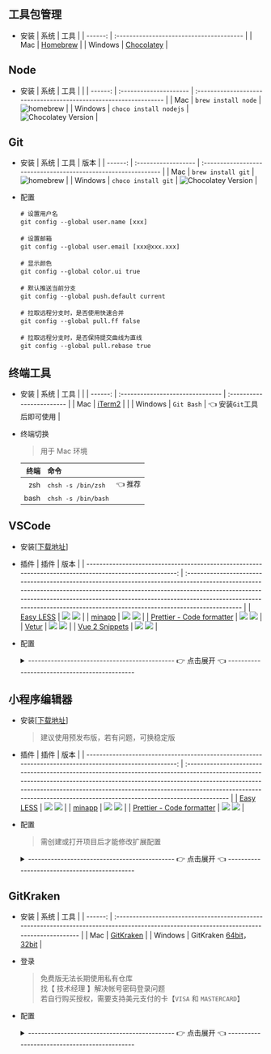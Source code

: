 ## 工具包管理
  - 安装
    |    系统 | 工具                                     |
    | ------: | :--------------------------------------- |
    |     Mac | [Homebrew](https://brew.sh)              |
    | Windows | [Chocolatey](https://www.chocolatey.org) |

## Node
  - 安装
    |    系统 | 工具                   |                                                                   |
    | ------: | :--------------------- | :---------------------------------------------------------------- |
    |     Mac | `brew install node`    | ![homebrew](https://img.shields.io/homebrew/v/node)               |
    | Windows | `choco install nodejs` | ![Chocolatey Version](https://img.shields.io/chocolatey/v/nodejs) |

## Git
  - 安装
    |    系统 | 工具                | 版本                                                           |
    | ------: | :------------------ | :------------------------------------------------------------- |
    |     Mac | `brew install git`  | ![homebrew](https://img.shields.io/homebrew/v/git)             |
    | Windows | `choco install git` | ![Chocolatey Version](https://img.shields.io/chocolatey/v/git) |

  - 配置
    ```shell
    # 设置用户名
    git config --global user.name [xxx]

    # 设置邮箱
    git config --global user.email [xxx@xxx.xxx]

    # 显示颜色
    git config --global color.ui true

    # 默认推送当前分支
    git config --global push.default current

    # 拉取远程分支时，是否使用快速合并
    git config --global pull.ff false

    # 拉取远程分支时，是否保持提交曲线为直线
    git config --global pull.rebase true
    ```

## 终端工具
  - 安装
    |    系统 | 工具                             |                           |
    | ------: | :------------------------------- | :------------------------ |
    |     Mac | [iTerm2](https://www.iterm2.com) |                           |
    | Windows | `Git Bash`                       | 👈 安装`Git`工具后即可使用 |

  - 终端切换
    > 用于 Mac 环境

    | 终端 | 命令                |        |
    | ---: | :------------------ | :----- |
    |  zsh | `chsh -s /bin/zsh`  | 👈 推荐 |
    | bash | `chsh -s /bin/bash` |        |

## VSCode
  - 安装[[下载地址](https://code.visualstudio.com/Download)]

  - 插件
    |                                                                                                    插件 | 版本                                                                                                                                                                                                                                                                                                                       |
    | ------------------------------------------------------------------------------------------------------: | :------------------------------------------------------------------------------------------------------------------------------------------------------------------------------------------------------------------------------------------------------------------------------------------------------------------------- |
    |                      [Easy LESS](https://marketplace.visualstudio.com/items?itemName=mrcrowl.easy-less) | [![](https://vsmarketplacebadge.apphb.com/version/mrcrowl.easy-less.svg)](https://marketplace.visualstudio.com/items?itemName=mrcrowl.easy-less) [![](https://vsmarketplacebadge.apphb.com/installs/mrcrowl.easy-less.svg)](https://marketplace.visualstudio.com/items?itemName=mrcrowl.easy-less)                         |
    |                     [minapp](https://marketplace.visualstudio.com/items?itemName=qiu8310.minapp-vscode) | [![](https://vsmarketplacebadge.apphb.com/version/qiu8310.minapp-vscode.svg)](https://marketplace.visualstudio.com/items?itemName=qiu8310.minapp-vscode) [![](https://vsmarketplacebadge.apphb.com/installs/qiu8310.minapp-vscode.svg)](https://marketplace.visualstudio.com/items?itemName=qiu8310.minapp-vscode)         |
    | [Prettier - Code formatter](https://marketplace.visualstudio.com/items?itemName=esbenp.prettier-vscode) | [![](https://vsmarketplacebadge.apphb.com/version/esbenp.prettier-vscode.svg)](https://marketplace.visualstudio.com/items?itemName=esbenp.prettier-vscode) [![](https://vsmarketplacebadge.apphb.com/installs/esbenp.prettier-vscode.svg)](https://marketplace.visualstudio.com/items?itemName=esbenp.prettier-vscode)     |
    |                               [Vetur](https://marketplace.visualstudio.com/items?itemName=octref.vetur) | [![](https://vsmarketplacebadge.apphb.com/version/octref.vetur.svg)](https://marketplace.visualstudio.com/items?itemName=octref.vetur) [![](https://vsmarketplacebadge.apphb.com/installs/octref.vetur.svg)](https://marketplace.visualstudio.com/items?itemName=octref.vetur)                                             |
    |           [Vue 2 Snippets](https://marketplace.visualstudio.com/items?itemName=hollowtree.vue-snippets) | [![](https://vsmarketplacebadge.apphb.com/version/hollowtree.vue-snippets.svg)](https://marketplace.visualstudio.com/items?itemName=hollowtree.vue-snippets) [![](https://vsmarketplacebadge.apphb.com/installs/hollowtree.vue-snippets.svg)](https://marketplace.visualstudio.com/items?itemName=hollowtree.vue-snippets) |

  - 配置
    <details>
    <summary>--------------------------------------------- 👉 点击展开 👈 ---------------------------------------------</summary>

    ```json
    {
      "editor.formatOnSave": true,
      "editor.stablePeek": true,
      "editor.tabCompletion": "on",
      "editor.tabSize": 2,
      "editor.wordWrapColumn": 120,
      "editor.minimap.enabled": false,
      "explorer.openEditors.visible": 0,
      "search.exclude": {
        "**/dist": true,
        "**/miniprogram_npm": true
      },
      "files.watcherExclude": {
        "**/dist/**": true,
        "**/miniprogram_npm/**": true
      },
      "files.associations": {
        "*.cjson": "jsonc",
        "*.wxs": "javascript",
        "*.wxss": "css"
      },
      "emmet.includeLanguages": {
        "wxml": "html"
      },
      "minapp-vscode.wxmlFormatter": "prettyHtml",
      "minapp-vscode.formatMaxLineCharacters": 120,
      "minapp-vscode.disableAutoConfig": true,
      "minapp-vscode.showSuggestionOnEnter": true,
      "minapp-vscode.prettier": {
        "printWidth": 120,
        "semi": false,
        "singleQuote": true,
        "trailingComma": "none"
      },
      "minapp-vscode.prettyHtml": {
        "printWidth": 120,
        "usePrettier": false,
        "sortAttributes": true
      },
      "vetur.format.defaultFormatterOptions": {
        "prettyhtml": {
          "printWidth": 120,
          "usePrettier": false,
          "sortAttributes": true
        },
        "prettier": {
          "printWidth": 120,
          "semi": false,
          "singleQuote": true,
          "trailingComma": "none"
        }
      },
      "prettier.printWidth": 120,
      "prettier.singleQuote": true,
      "prettier.semi": false,
      "prettier.trailingComma": "none",
      "less.compile": {
        "outExt": ".wxss"
      }
    }
    ```
    </details>

## 小程序编辑器

  - 安装[[下载地址](https://developers.weixin.qq.com/miniprogram/dev/devtools/download.html)]
    > 建议使用预发布版，若有问题，可换稳定版

  - 插件
    |                                                                                                    插件 | 版本                                                                                                                                                                                                                                                                                                                   |
    | ------------------------------------------------------------------------------------------------------: | :--------------------------------------------------------------------------------------------------------------------------------------------------------------------------------------------------------------------------------------------------------------------------------------------------------------------- |
    |                      [Easy LESS](https://marketplace.visualstudio.com/items?itemName=mrcrowl.easy-less) | [![](https://vsmarketplacebadge.apphb.com/version/mrcrowl.easy-less.svg)](https://marketplace.visualstudio.com/items?itemName=mrcrowl.easy-less) [![](https://vsmarketplacebadge.apphb.com/installs/mrcrowl.easy-less.svg)](https://marketplace.visualstudio.com/items?itemName=mrcrowl.easy-less)                     |
    |                     [minapp](https://marketplace.visualstudio.com/items?itemName=qiu8310.minapp-vscode) | [![](https://vsmarketplacebadge.apphb.com/version/qiu8310.minapp-vscode.svg)](https://marketplace.visualstudio.com/items?itemName=qiu8310.minapp-vscode) [![](https://vsmarketplacebadge.apphb.com/installs/qiu8310.minapp-vscode.svg)](https://marketplace.visualstudio.com/items?itemName=qiu8310.minapp-vscode)     |
    | [Prettier - Code formatter](https://marketplace.visualstudio.com/items?itemName=esbenp.prettier-vscode) | [![](https://vsmarketplacebadge.apphb.com/version/esbenp.prettier-vscode.svg)](https://marketplace.visualstudio.com/items?itemName=esbenp.prettier-vscode) [![](https://vsmarketplacebadge.apphb.com/installs/esbenp.prettier-vscode.svg)](https://marketplace.visualstudio.com/items?itemName=esbenp.prettier-vscode) |

  - 配置
    > 需创建或打开项目后才能修改扩展配置
    <details>
    <summary>--------------------------------------------- 👉 点击展开 👈 ---------------------------------------------</summary>

    ```json
    {
      "editor.formatOnSave": true,
      "editor.stablePeek": true,
      "editor.tabCompletion": "on",
      "editor.tabSize": 2,
      "editor.wordWrapColumn": 120,
      "editor.minimap.enabled": false,
      "explorer.openEditors.visible": 0,
      "search.exclude": {
        "**/dist": true,
        "**/miniprogram_npm": true
      },
      "files.watcherExclude": {
        "**/dist/**": true,
        "**/miniprogram_npm/**": true
      },
      "files.associations": {
        "*.cjson": "jsonc",
        "*.wxs": "javascript",
        "*.wxss": "css"
      },
      "[wxml]": {
        "editor.defaultFormatter": "qiu8310.minapp-vscode"
      },
      "[css]": {
        "editor.defaultFormatter": "esbenp.prettier-vscode"
      },
      "[json]": {
        "editor.defaultFormatter": "esbenp.prettier-vscode"
      },
      "[javascript]": {
        "editor.defaultFormatter": "esbenp.prettier-vscode"
      },
      "minapp-vscode.wxmlFormatter": "prettyHtml",
      "minapp-vscode.formatMaxLineCharacters": 120,
      "minapp-vscode.disableAutoConfig": true,
      "minapp-vscode.showSuggestionOnEnter": true,
      "minapp-vscode.prettier": {
        "printWidth": 120,
        "semi": false,
        "singleQuote": true,
        "trailingComma": "none"
      },
      "minapp-vscode.prettyHtml": {
        "printWidth": 120,
        "usePrettier": false,
        "sortAttributes": true
      },
      "prettier.printWidth": 120,
      "prettier.singleQuote": true,
      "prettier.semi": false,
      "prettier.trailingComma": "none",
      "less.compile": {
        "outExt": ".wxss"
      }
    }
    ```
    </details>

## GitKraken
  - 安装
    |    系统 | 工具                                                                                                                                       |
    | ------: | :----------------------------------------------------------------------------------------------------------------------------------------- |
    |     Mac | [GitKraken](https://release.gitkraken.com/darwin/installGitKraken.dmg)                                                                     |
    | Windows | GitKraken [64bit](https://release.gitkraken.com/win64/GitKrakenSetup.exe)，[32bit](https://release.gitkraken.com/win32/GitKrakenSetup.exe) |

  - 登录
    > 免费版无法长期使用私有仓库  
      找【 技术经理 】解决帐号密码登录问题  
      若自行购买授权，需要支持美元支付的卡【`VISA` 和 `MASTERCARD`】

  - 配置
    <details>
    <summary>--------------------------------------------- 👉 点击展开 👈 ---------------------------------------------</summary>

    - General

      ![General](img/gitkraken-general.jpg)

    - Profile

      ![Profile](img/gitkraken-profile.jpg)

    - SSH
    </details>

